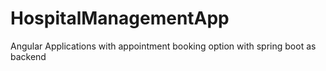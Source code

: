 # HospitalManagementApp
Angular Applications with appointment booking option with spring boot as backend
